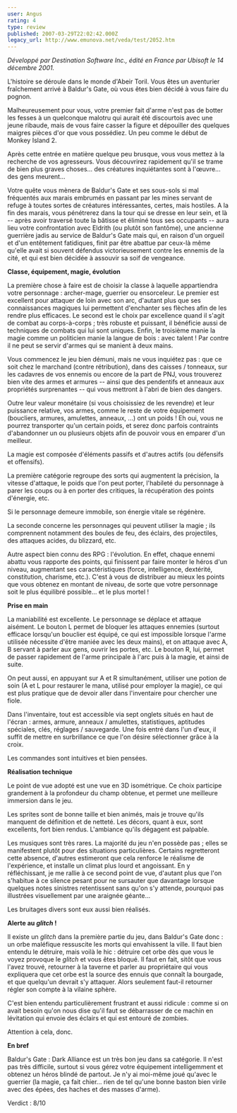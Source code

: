 ```yaml
---
user: Angus
rating: 4
type: review
published: 2007-03-29T22:02:42.000Z
legacy_url: http://www.emunova.net/veda/test/2052.htm
---
```

_Développé par Destination Software Inc., édité en France par Ubisoft le 14 décembre 2001\._  

  

L'histoire se déroule dans le monde d'Abeir Toril. Vous êtes un aventurier fraîchement arrivé à Baldur's Gate, où vous êtes bien décidé à vous faire du pognon.  

Malheureusement pour vous, votre premier fait d'arme n'est pas de botter les fesses à un quelconque malotru qui aurait été discourtois avec une jeune ribaude, mais de vous faire casser la figure et dépouiller des quelques maigres pièces d'or que vous possédiez. Un peu comme le début de Monkey Island 2\.  

  

Après cette entrée en matière quelque peu brusque, vous vous mettez à la recherche de vos agresseurs. Vous découvrirez rapidement qu'il se trame de bien plus graves choses... des créatures inquiétantes sont à l'œuvre... des gens meurent...  

  

Votre quête vous mènera de Baldur's Gate et ses sous-sols si mal fréquentés aux marais embrumés en passant par les mines servant de refuge à toutes sortes de créatures intéressantes, certes, mais hostiles. A la fin des marais, vous pénétrerez dans la tour qui se dresse en leur sein, et là -- après avoir traversé toute la bâtisse et éliminé tous ses occupants -- aura lieu votre confrontation avec Eldrith (ou plutôt son fantôme), une ancienne guerrière jadis au service de Baldur's Gate mais qui, en raison d'un orgueil et d'un entêtement fatidiques, finit par être abattue par ceux-là même qu'elle avait si souvent défendus victorieusement contre les ennemis de la cité, et qui est bien décidée à assouvir sa soif de vengeance.  

  

**Classe, équipement, magie, évolution**  

  

La première chose à faire est de choisir la classe à laquelle appartiendra votre personnage : archer-mage, guerrier ou ensorceleur. Le premier est excellent pour attaquer de loin avec son arc, d'autant plus que ses connaissances magiques lui permettent d'enchanter ses flèches afin de les rendre plus efficaces. Le second est le choix par excellence quand il s'agit de combat au corps-à-corps ; très robuste et puissant, il bénéficie aussi de techniques de combats qui lui sont uniques. Enfin, le troisième manie la magie comme un politicien manie la langue de bois : avec talent ! Par contre il ne peut se servir d'armes qui se manient à deux mains.  

  

Vous commencez le jeu bien démuni, mais ne vous inquiétez pas : que ce soit chez le marchand (contre rétribution), dans des caisses / tonneaux, sur les cadavres de vos ennemis ou encore de la part de PNJ, vous trouverez bien vite des armes et armures -- ainsi que des pendentifs et anneaux aux propriétés surprenantes -- qui vous mettront à l'abri de bien des dangers.  

  

Outre leur valeur monétaire (si vous choisissiez de les revendre) et leur puissance relative, vos armes, comme le reste de votre équipement (boucliers, armures, amulettes, anneaux, ...) ont un poids ! Eh oui, vous ne pourrez transporter qu'un certain poids, et serez donc parfois contraints d'abandonner un ou plusieurs objets afin de pouvoir vous en emparer d'un meilleur.  

  

La magie est composée d'éléments passifs et d'autres actifs (ou défensifs et offensifs).  

La première catégorie regroupe des sorts qui augmentent la précision, la vitesse d'attaque, le poids que l'on peut porter, l'habileté du personnage à parer les coups ou à en porter des critiques, la récupération des points d'énergie, etc.  

Si le personnage demeure immobile, son énergie vitale se régénère.  

La seconde concerne les personnages qui peuvent utiliser la magie ; ils comprennent notamment des boules de feu, des éclairs, des projectiles, des attaques acides, du blizzard, etc.  

  

Autre aspect bien connu des RPG : l'évolution. En effet, chaque ennemi abattu vous rapporte des points, qui finissent par faire monter le héros d'un niveau, augmentant ses caractéristiques (force, intelligence, dextérité, constitution, charisme, etc.). C'est à vous de distribuer au mieux les points que vous obtenez en montant de niveau, de sorte que votre personnage soit le plus équilibré possible... et le plus mortel !  

  

**Prise en main**  

  

La maniabilité est excellente. Le personnage se déplace et attaque aisément. Le bouton L permet de bloquer les attaques ennemies (surtout efficace lorsqu'un bouclier est équipé, ce qui est impossible lorsque l'arme utilisée nécessite d'être maniée avec les deux mains), et on attaque avec A, B servant à parler aux gens, ouvrir les portes, etc. Le bouton R, lui, permet de passer rapidement de l'arme principale à l'arc puis à la magie, et ainsi de suite.  

On peut aussi, en appuyant sur A et R simultanément, utiliser une potion de soin (A et L pour restaurer le mana, utilisé pour employer la magie), ce qui est plus pratique que de devoir aller dans l'inventaire pour chercher une fiole.  

  

Dans l'inventaire, tout est accessible via sept onglets situés en haut de l'écran : armes, armure, anneaux / amulettes, statistiques, aptitudes spéciales, clés, réglages / sauvegarde. Une fois entré dans l'un d'eux, il suffit de mettre en surbrillance ce que l'on désire sélectionner grâce à la croix.  

  

Les commandes sont intuitives et bien pensées.  

  

**Réalisation technique**  

  

Le point de vue adopté est une vue en 3D isométrique. Ce choix participe grandement à la profondeur du champ obtenue, et permet une meilleure immersion dans le jeu.  

  

Les sprites sont de bonne taille et bien animés, mais je trouve qu'ils manquent de définition et de netteté. Les décors, quant à eux, sont excellents, fort bien rendus. L'ambiance qu'ils dégagent est palpable.  

  

Les musiques sont très rares. La majorité du jeu n'en possède pas ; elles se manifestent plutôt pour des situations particulières. Certains regretteront cette absence, d'autres estimeront que cela renforce le réalisme de l'expérience, et installe un climat plus lourd et angoissant. En y réfléchissant, je me rallie à ce second point de vue, d'autant plus que l'on s'habitue à ce silence pesant pour ne sursauter que davantage lorsque quelques notes sinistres retentissent sans qu'on s'y attende, pourquoi pas illustrées visuellement par une araignée géante...  

  

Les bruitages divers sont eux aussi bien réalisés.  

  

**Alerte au _glitch_ !**  

  

Il existe un _glitch_ dans la première partie du jeu, dans Baldur's Gate donc : un orbe maléfique ressuscite les morts qui envahissent la ville. Il faut bien entendu le détruire, mais voilà le hic : détruire cet orbe dès que vous le voyez provoque le _glitch_ et vous êtes bloqué. Il faut en fait, sitôt que vous l'avez trouvé, retourner à la taverne et parler au propriétaire qui vous expliquera que cet orbe est la source des ennuis que connaît la bourgade, et que quelqu'un devrait s'y attaquer. Alors seulement faut-il retourner régler son compte à la vilaine sphère.  

  

C'est bien entendu particulièrement frustrant et aussi ridicule : comme si on avait besoin qu'on nous dise qu'il faut se débarrasser de ce machin en lévitation qui envoie des éclairs et qui est entouré de zombies.  

Attention à cela, donc.  

  

**En bref**  

  

Baldur's Gate : Dark Alliance est un très bon jeu dans sa catégorie. Il n'est pas très difficile, surtout si vous gérez votre équipement intelligemment et obtenez un héros blindé de partout. Je n'y ai moi-même joué qu'avec le guerrier (la magie, ça fait chier... rien de tel qu'une bonne baston bien virile avec des épées, des haches et des masses d'arme).  

  

Verdict : 8/10